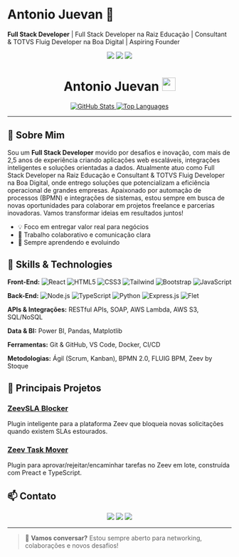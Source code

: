# Antonio Juevan 👋

**Full Stack Developer** | Full Stack Developer na Raiz Educação | Consultant & TOTVS Fluig Developer na Boa Digital | Aspiring Founder

<p align="center">
  <img src="https://img.shields.io/badge/Full%20Stack-Developer-blue" />
  <img src="https://img.shields.io/badge/Consultant-Boa%20Digital-green" />
  <img src="https://img.shields.io/badge/Full Stack Developer-Raiz%20Educa%C3%A7%C3%A3o-orange" />
</p>

<h1 align="center">Antonio Juevan <img src="https://media.giphy.com/media/hvRJCLFzcasrR4ia7z/giphy.gif" width="30"/></h1>

<p align="center">
  <a href="https://github-readme-stats.vercel.app/api?username=Juevan&show_icons=true&theme=dracula&include_all_commits=true&count_private=true">
    <img alt="GitHub Stats" src="https://github-readme-stats.vercel.app/api?username=Juevan&show_icons=true&theme=dracula&include_all_commits=true&count_private=true" />
  </a>
  <a href="https://github-readme-stats.vercel.app/api/top-langs/?username=Juevan&layout=compact&langs_count=7&theme=dracula">
    <img alt="Top Languages" src="https://github-readme-stats.vercel.app/api/top-langs/?username=Juevan&layout=compact&langs_count=7&theme=dracula" />
  </a>
</p>

---

## 🔭 Sobre Mim
Sou um **Full Stack Developer** movido por desafios e inovação, com mais de 2,5 anos de experiência criando aplicações web escaláveis, integrações inteligentes e soluções orientadas a dados. Atualmente atuo como Full Stack Developer na Raiz Educação e Consultant & TOTVS Fluig Developer na Boa Digital, onde entrego soluções que potencializam a eficiência operacional de grandes empresas. Apaixonado por automação de processos (BPMN) e integrações de sistemas, estou sempre em busca de novas oportunidades para colaborar em projetos freelance e parcerias inovadoras. Vamos transformar ideias em resultados juntos!

- 💡 Foco em entregar valor real para negócios
- 🤝 Trabalho colaborativo e comunicação clara
- 🚀 Sempre aprendendo e evoluindo

## 🚀 Skills & Technologies

**Front-End:**
![React](https://img.shields.io/badge/-React-61DAFB?logo=react&logoColor=white)
![HTML5](https://img.shields.io/badge/-HTML5-E34F26?logo=html5&logoColor=white)
![CSS3](https://img.shields.io/badge/-CSS3-1572B6?logo=css3&logoColor=white)
![Tailwind](https://img.shields.io/badge/-Tailwind-38B2AC?logo=tailwindcss&logoColor=white)
![Bootstrap](https://img.shields.io/badge/-Bootstrap-7952B3?logo=bootstrap&logoColor=white)
![JavaScript](https://img.shields.io/badge/-JavaScript-F7DF1E?logo=javascript&logoColor=black)

**Back-End:**
![Node.js](https://img.shields.io/badge/-Node.js-339933?logo=node.js&logoColor=white)
![TypeScript](https://img.shields.io/badge/-TypeScript-3178C6?logo=typescript&logoColor=white)
![Python](https://img.shields.io/badge/-Python-3776AB?logo=python&logoColor=white)
![Express.js](https://img.shields.io/badge/-Express.js-000000?logo=express&logoColor=white)
![Flet](https://img.shields.io/badge/-Flet-009688?logo=flet&logoColor=white)

**APIs & Integrações:**
RESTful APIs, SOAP, AWS Lambda, AWS S3, SQL/NoSQL

**Data & BI:**
Power BI, Pandas, Matplotlib

**Ferramentas:**
Git & GitHub, VS Code, Docker, CI/CD

**Metodologias:**
Ágil (Scrum, Kanban), BPMN 2.0, FLUIG BPM, Zeev by Stoque

## 💼 Principais Projetos

### [ZeevSLA Blocker](https://github.com/Juevan/ZeevSLABlocker)
Plugin inteligente para a plataforma Zeev que bloqueia novas solicitações quando existem SLAs estourados.

### [Zeev Task Mover](https://github.com/Juevan/zeev-task-mover)
Plugin para aprovar/rejeitar/encaminhar tarefas no Zeev em lote, construída com Preact e TypeScript.

<!-- Adicione aqui outros projetos relevantes -->

## 📫 Contato

<p align="center">
  <a href="mailto:antoniojuevan@gmail.com"><img src="https://img.shields.io/badge/-Email-D14836?style=flat&logo=gmail&logoColor=white" /></a>
  <a href="https://www.linkedin.com/in/ajuevan"><img src="https://img.shields.io/badge/-LinkedIn-0077B5?style=flat&logo=linkedin&logoColor=white" /></a>
  <a href="https://juevan.github.io/Portifolio/"><img src="https://img.shields.io/badge/-Portf%C3%B3lio-24292F?style=flat&logo=github&logoColor=white" /></a>
</p>

---

> 💬 **Vamos conversar?** Estou sempre aberto para networking, colaborações e novos desafios!
